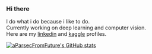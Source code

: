 ### Hi there
I do what i do because i like to do.  
Currently working on deep learning and computer vision.  
Here are my [linkedin](https://www.linkedin.com/in/farukcansaglam/) and [kaggle](https://www.kaggle.com/greysky) profiles.

[![aParsecFromFuture's GitHub stats](https://github-readme-stats.vercel.app/api?username=aParsecFromFuture&show_icons=true&theme=radical)](https://github.com/aParsecFromFuture/github-readme-stats)
